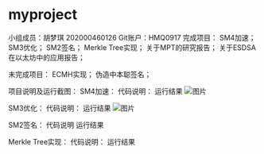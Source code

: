 # myproject
小组成员：胡梦琪 202000460126
Git账户：HMQ0917
完成项目：
SM4加速；
SM3优化；
SM2签名；
Merkle Tree实现；
关于MPT的研究报告；
关于ESDSA在以太坊中的应用报告；



未完成项目：
ECMH实现；
伪造中本聪签名；



项目说明及运行截图：
SM4加速：
代码说明：
运行结果
![图片](https://user-images.githubusercontent.com/105527286/180696768-588ddc9f-cf91-4c60-9e6e-9bcd17a60765.png)

SM3优化：
代码说明：
运行结果
![图片](https://user-images.githubusercontent.com/105527286/180695710-5d47e5d8-f286-4c5b-b890-1eeeada29f0d.png)

SM2签名：
代码说明
运行结果

Merkle Tree实现：
代码说明：
运行结果



